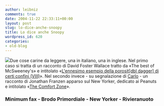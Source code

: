```yaml
---
author: leibniz
comments: true
date: 2004-11-22 22:33:11+00:00
layout: post
slug: lo-dice-anche-snoopy
title: Lo dice anche Snoopy
wordpress_id: 620
categories:
- old-blog
---
```


![](http://www.rivieranuoto.it/immagini/snoopy.gif)Due
cose carine da leggere, una in italiano, una in inglese. Nel primo caso
si tratta di un racconto di David Foster Wallace tratto da «The best of
McSweeney's» e intitolato «[L'ennesimo esempio della porosit[dbl dagger] di certi confini (VIII)](http://www.minimumfax.com/newsletter.asp?newsletterID=34&nl=5)». Nel secondo invece - su segnalazione di [Carlo](http://brodoprimordiale.net/archives/002355.php) -  un racconto di Jonathan Franzen apparso sul New Yorker, dedicato ai Peanuts e intitolato «[The Comfort Zone](http://www.newyorker.com/fact/content/?041129fa_fact)».




### Minimum fax - Brodo Primordiale - New Yorker - Rivieranuoto
